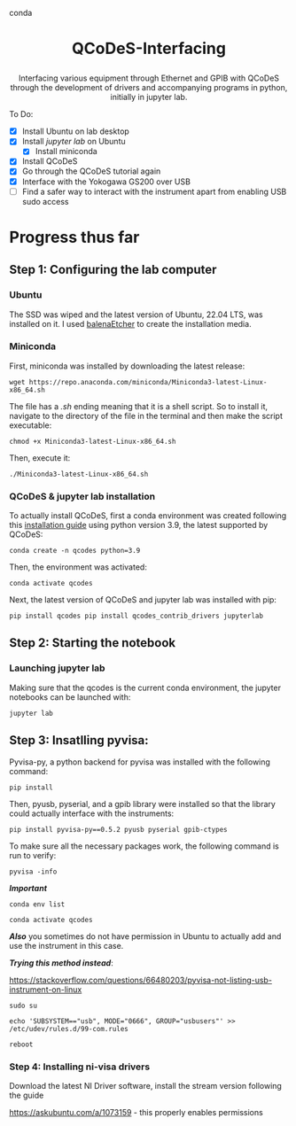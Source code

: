 conda<h1 align="center">
  QCoDeS-Interfacing
</h1>

<p align="center">
  Interfacing various equipment through Ethernet and GPIB with QCoDeS through the development of drivers and accompanying programs in python, initially in jupyter lab.
</p>

To Do:
- [x] Install Ubuntu on lab desktop
- [x] Install *jupyter lab* on Ubuntu
  - [x] Install miniconda
- [x] Install QCoDeS
- [x] Go through the QCoDeS tutorial again
- [x] Interface with the Yokogawa GS200 over USB
- [ ] Find a safer way to interact with the instrument apart from enabling USB sudo access

# Progress thus far

## Step 1: Configuring the lab computer

### Ubuntu

The SSD was wiped and the latest version of Ubuntu, 22.04 LTS, was installed on it. I used [balenaEtcher](https://www.balena.io/etcher/) to create the installation media.

### Miniconda

First, miniconda was installed by downloading the latest release:
```
wget https://repo.anaconda.com/miniconda/Miniconda3-latest-Linux-x86_64.sh
```

The file has a *.sh* ending meaning that it is a shell script. So to install it, navigate to the directory of the file in the terminal and then make the script executable:
```
chmod +x Miniconda3-latest-Linux-x86_64.sh
```

Then, execute it:
```
./Miniconda3-latest-Linux-x86_64.sh
```

### QCoDeS & jupyter lab installation

To actually install QCoDeS, first a conda environment was created following this [installation guide](https://qcodes.github.io/Qcodes/start/index.html) using python version 3.9, the latest supported by QCoDeS:
```
conda create -n qcodes python=3.9
```

Then, the environment was activated:
```
conda activate qcodes
```

Next, the latest version of QCoDeS and jupyter lab was installed with pip:
```
pip install qcodes pip install qcodes_contrib_drivers jupyterlab
```

## Step 2: Starting the notebook

### Launching jupyter lab

Making sure that the qcodes is the current conda environment, the jupyter notebooks can be launched with:
```
jupyter lab
```

## Step 3: Insatlling pyvisa:

Pyvisa-py, a python backend for pyvisa was installed with the following command:
```
pip install
```

Then, pyusb, pyserial, and a gpib library were installed so that the library could actually interface with the instruments:
```
pip install pyvisa-py==0.5.2 pyusb pyserial gpib-ctypes
```

To make sure all the necessary packages work, the following command is run to verify:
```
pyvisa -info
```

***Important***

```
conda env list
```

```
conda activate qcodes
```

***Also*** you sometimes do not have permission in Ubuntu to actually add and use the instrument in this case.

***Trying this method instead***:

https://stackoverflow.com/questions/66480203/pyvisa-not-listing-usb-instrument-on-linux

```
sudo su
```

```
echo 'SUBSYSTEM=="usb", MODE="0666", GROUP="usbusers"' >> /etc/udev/rules.d/99-com.rules
```

```
reboot
```

### Step 4: Installing ni-visa drivers

Download the latest NI Driver software, install the stream version following the guide

https://askubuntu.com/a/1073159 - this properly enables permissions
